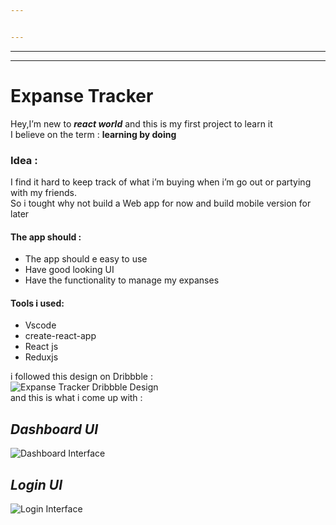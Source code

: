 ```yaml
---


---
```


<hr>
<hr>
<h1 id="expanse-tracker">Expanse Tracker</h1>
<p>Hey,I’m new to <em><strong>react world</strong></em> and this is my first project to learn it<br>
I believe on the term : <strong>learning by doing</strong></p>
<h3 id="idea-">Idea :</h3>
<p>I find it hard to keep track of what i’m buying when i’m go out or partying with my friends.<br>
So i tought why not build a Web app for now and build mobile version for later
</p>

<h4>The app should :</h4>
<ul>
<li>The app should e easy to use</li>
	<li>Have good looking UI</li>
	<li>Have the functionality to manage my expanses</li>
</ul>
<h4>Tools i used:</h4>
<ul>
<li>Vscode</li>
	<li>create-react-app</li>
	<li>React js</li>
	<li>Reduxjs</li>
</ul>
i followed this design on Dribbble :<br>
<img src="https://i.ibb.co/TqVpsPB/2b08e74a-972c-4562-b41b-3dc89fb2bb4b.jpg" alt="Expanse Tracker Dribbble Design"><br>
and this is what i come up with :<p></p>
<h2 id="dashboard-ui"><em>Dashboard UI</em></h2>
<p><img src="https://i.ibb.co/cQP5WdZ/img1.jpg" alt="Dashboard Interface"></p>
<h2 id="login-ui"><em>Login UI</em></h2>
<p><img src="https://i.ibb.co/0MMR1cH/img2.jpg" alt="Login Interface"></p>

<!--stackedit_data:
eyJoaXN0b3J5IjpbMTI0OTc5MjQyM119
-->